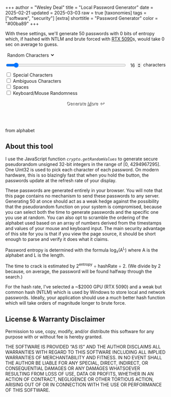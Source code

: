 +++
author = "Wesley Deal"
title = "Local Password Generator"
date = 2025-02-21
updated = 2025-03-03
raw = true
[taxonomies]
tags = ["software", "security"]
[extra]
shorttitle = "Password Generator"
color = "#00ba89"
+++

<style type="text/css">
/*
.content > *:not(div#result) {
	width: calc(min(780px,100%));
	padding: 0 10px;
}
*/
#passwords-exposition p{
	margin-top: 0;
}
#settings-wrapper {
	display: flex;
	gap: 10px;
	flex-direction: column;
	flex: 1 1 300px;
}
#controls{
	display: flex;
	flex-direction: row;
	align-items: end;
	justify-content: space-between;
	flex-wrap: wrap;
	gap: 10px;
	max-width: 80ch;
}
select{
	border: 1px solid var(--color-primary);
	border-radius: 3px;
	font: inherit;
	color: inherit;
	background: none;
	padding: 2px;
}
input {
	accent-color: var(--color-pop);
	color: inherit;
}
#settings-wrapper div.length-container{
	display: flex;
	gap: 5px;
	flex-wrap: wrap;
}
#length{
	flex: 1 0 120px;
}
#length_val{
	width: 3em;
	background: transparent;
	border: none;
	border-bottom: 1px solid var(--color-fg);
	font: inherit;
	padding: 0;
	text-align: center;
}
input[type=number]::-webkit-inner-spin-button {
	opacity: 1;
}
.word-settings{
	display: none;
}
#genbutton-wrapper {
	flex: 1 0 200px;
}
button#generate {
	font: 350 1.5em/1.5 var(--typeface-body), sans-serif;
	color: inherit;
	border: 2px solid var(--color-primary);
	border-radius: 3px;
	background: var(--color-bg);
	background: var(--button-overlay), color-mix(in oklch, var(--color-primary-sat), #000 45%);
	padding: 5px 15px;
	transition: border 150ms ease-out, color 150ms ease-out, background 150ms ease-out;
	width: 100%;
	user-select: none;
	box-shadow: 0 2px 5px color-mix(in srgb, var(--color-fg) 20%, transparent);
	box-shadow: var(--button-shadow);
	border: var(--button-border);
	color: #fff;
	text-shadow: 1px 1px 0 #000;
	transition: all 70ms ease-out;
}
button#generate:hover {
	//background: var(--color-pop);
	//color: var(--color-bg);
	//border: 2px solid var(--color-pop);
	background: var(--button-highlight-overlay), color-mix(in oklch, var(--color-primary-sat), #000 45%);
	box-shadow: var(--button-shadow-hover);
}
button#generate:active {
	background: var(--button-highlight-overlay), color-mix(in oklch, var(--color-pop), #000 45%);
}
#copied-caption{
	opacity: 0;
	font-size: 1.5em;
	color: var(--color-pop);
	font-weight: bold;
	transition: opacity 250ms ease-in-out;
	border-radius: 5px;
	border: 2px solid;
	pointer-events: none;
	user-select: none;
	margin-top: 10px;
	text-align: center;
}
#copied-caption.active{
	opacity: 1;
}
#result{
	font-family: var(--typeface-mono),"Red Hat Mono",Consolas,monospace;
	font-size: 1.5em;
	border: 1px solid var(--color-fg);
	background: color-mix(in srgb, var(--color-bg) 80%, transparent);
	margin: 10px 0;
	overflow-x: auto;
	max-width: min(100%,1600px);
}
#result.smaller{
	font-size: 1em;
}
#result ul{
	display: flex;
	flex-wrap: wrap;
	gap: 24px 20px;
	justify-content: start;
	padding: 0 20px;
}
#result li{
	display: flex;
	width: auto;
	padding: 0;
	margin: 0;
	line-height: 1;
	white-space: pre;
}
#result li.copied{
	border-bottom: 2px solid var(--color-accent);
	margin-bottom: -2px;
	font-style: italic;
}
</style>
<div id="passwords-exposition">
	<p>With these settings, we'll generate 50 passwords with <span id="entropy">0</span> bits of entropy which, if hashed with NTLM and brute forced with <a href="https://gist.github.com/Chick3nman/09bac0775e6393468c2925c1e1363d5c">RTX 5090</a>s, would take <span id="hashtime">0 sec</span> on average to guess.
</div>
<div id="controls">
	<div id="settings-wrapper">
		<div>
			<select id="mode" onchange="pwgen()">
				<option value="char">Random Characters</option>
				<option value="words" disabled>Random Words</option>
			</select>
		</div>
		<div class="length-container">
			<input type="range" id="length" min="8" max="128" value="16">
			<input type="number" id="length_val" value="16"></input>
   			<label for="length"> characters</label>
		</div>
		<div class="char-settings">
			<input type="checkbox" id="specials" value="specials" onchange="pwgen()">
			<label for="specials"> Special Characters</label><br>
			<input type="checkbox" id="ambiguous" value="ambiguous" onchange="pwgen()">
			<label for="ambiguous"> Ambiguous Characters</label><br>
			<input type="checkbox" id="spaces" value="spaces" onchange="pwgen()">
			<label for="spaces"> Spaces</label><br>
			<input type="checkbox" id="user-entropy" value="user-entropy" onchange="pwgen()">
			<label for="user-entropy"> Keyboard/Mouse Randomness</label><br>
		</div>
		<div class="word-settings">
			<input type="checkbox" id="separators" value="separators" onchange="pwgen()">
			<label for="separators"> Separators (-_+= )</label><br>
			<select id="capitalization">
				<option value="none">lowercase</option>
				<option value="all">ALL CAPS</option>
				<option value="first">First Letters</option>
				<option value="rand-first">random First letters</option>
				<option value="rand">raNDOm cAps</option>option>
			</select>
			<select id="numbers">
				<option value="none">No numbers</option>
				<option value="2">2 digits, start and/or end</option>
				<option value="4">4 digits, start and/or end</option>
				<option value="3">1-3 digits randomly placed</option>
			</select>
		</div>
	</div>
	<div id="genbutton-wrapper">
		<button type="button" id="generate">Generate <u>M</u>ore ↩</button>
	</div>
</div>

<div id="copied-caption">
	COPIED TO CLIPBOARD
</div>

<div id="result"></div>

<div id="alphabet-container">
	<p>from alphabet <code id="alphabet"></code></p>
</div>

<div id="information">
	<h2>About this tool</h2>
	<p>I use the JavaScript function <i><code>crypto.getRandomValues</code></i> to generate secure pseudorandom unsigned 32-bit integers in the range of [0, 4294967295].
		One Uint32 is used to pick each character of each password. On modern hardware, this is so blazingly fast that when you hold the button, the passwords update
		at the refresh rate of your display.
	<p>These passwords are generated entirely in your browser. You will note that this page contains no mechanism to send these passwords to any server.
		Generating 50 at once should act as a weak hedge against the possibility that the pseudorandom function on your system is compromised, because
		you can select both the time to generate passwords and the specific one you use at random. You can also opt to scramble the ordering of the alphabet used
		based on an array of numbers derived from the timestamps and values of your mouse and keyboard input.
		The main security advantage of this site for you is that if you view the page source, it should be short enough to parse and verify it does what it claims.
	<p>Password entropy is determined with the formula log₂(A<sup>L</sup>) where A is the alphabet and L is the length.
	<p>The time to crack is estimated by 2<sup>entropy</sup> ÷ hashRate ÷ 2. (We divide by 2 because, on average, the password will be found halfway through the search.)
	<p>For the hash rate, I've selected a ~$2000 GPU (RTX 5090) and a weak but common hash (NTLM) which is used by Windows to store local and network passwords.
		Ideally, your application should use a <em>much</em> better hash function which will take orders of magnitude longer to brute force.
</div>

<div id="license">
	<h2>License & Warranty Disclaimer</h2>
	<p>Permission to use, copy, modify, and/or distribute this software for
	any purpose with or without fee is hereby granted.
	<p>THE SOFTWARE IS PROVIDED “AS IS” AND THE AUTHOR DISCLAIMS ALL
	WARRANTIES WITH REGARD TO THIS SOFTWARE INCLUDING ALL IMPLIED WARRANTIES
	OF MERCHANTABILITY AND FITNESS. IN NO EVENT SHALL THE AUTHOR BE LIABLE
	FOR ANY SPECIAL, DIRECT, INDIRECT, OR CONSEQUENTIAL DAMAGES OR ANY
	DAMAGES WHATSOEVER RESULTING FROM LOSS OF USE, DATA OR PROFITS, WHETHER IN
	AN ACTION OF CONTRACT, NEGLIGENCE OR OTHER TORTIOUS ACTION, ARISING OUT
	OF OR IN CONNECTION WITH THE USE OR PERFORMANCE OF THIS SOFTWARE.
</div>

<script>
const maxUInt32 = (new Uint32Array([-1]))[0]
const ambiguousAlphaNumeric = "ABCDEFGHIJKLMNOPQRSTUVWXYZabcdefghijklmnopqrstuvwxyz0123456789";
const unambiguousAlphaNumeric = "ABCDEFGHJKLMNPQRSTUVWXYZabcdefghijkmnpqrstuvwxyz23456789";
const symbols = '`~!@#$%^&*()_+-=[]{}\\|;:\'",<.>/?';
const separators = "-_+=";

var copiedTimeout;

const genButton = document.getElementById("generate");
var genButtonHeld = false;
genButton.addEventListener('pointerdown', (e) => { genButtonHeld = true; });
genButton.addEventListener('pointerup', (e) => { genButtonHeld = false; });
genButton.addEventListener('pointerleave', (e) => { genButtonHeld = false; });
genButton.addEventListener('pointercancel', (e) => { genButtonHeld = false; });
document.body.addEventListener('keydown', (event) => { if(event.code == "Enter" || event.code == "Space" || event.code == "KeyM") genButtonHeld = true; });
document.body.addEventListener('keyup', (event) => { if(event.code == "Enter" || event.code == "Space" || event.code == "KeyM") genButtonHeld = false; });


// Set userEntropy[last 3 milliseconds of timestamp] to pressed or released keycode or screen X or Y position
// this creates an array where fairly random elements are determined by user input.
// later we will loop through this to swap elements of the alphabet from userEntropyIndex % alphabetLength to userEntropyValue % alphabetLength
var userEntropy = new Uint32Array(1000);
function addUserEntropy(entropy){
	var dateEntropy = Number(Date.now().toString().slice(-3));
	userEntropy[dateEntropy] += entropy;
}
document.body.addEventListener('keydown', (event) => {addUserEntropy(event.key.charCodeAt());});
document.body.addEventListener('keyup', (event) => {addUserEntropy(event.key.charCodeAt() + 1);});
document.body.addEventListener('pointermove', (event) => {addUserEntropy(event.screenX + event.screenY);});

var results = document.getElementById("result");
var length = document.getElementById("length");
var length_val = document.getElementById("length_val");
function onChangeLength(event) {
	if (event.target.value > 16) { // set password output font size
		results.classList.add("smaller");
	} else {
		results.classList.remove("smaller");
	}
	if (event.target == document.getElementById('length')){ // update the other HTML control to match
		document.getElementById('length_val').value=event.target.value;
	} else {
		document.getElementById('length').value=event.target.value;
	}
	pwgen();
}
function scrollAdjustLength(event){
	length.value -= Math.sign(event.deltaY);
	onChangeLength(event);
	event.preventDefault();
	event.stopPropagation();
}
length_val.addEventListener('wheel', scrollAdjustLength);
length_val.addEventListener('keyup', onChangeLength);
length_val.addEventListener('mouseup', onChangeLength);
length_val.addEventListener('pointerup', () => length_val.select());
length.addEventListener('input', onChangeLength);
length.addEventListener('wheel', scrollAdjustLength);

function secureRand(min, max, count=1) {
	var randInts = crypto.getRandomValues(new Uint32Array(count));
	var scale = max-min;
	var result = min;
	return randInts.map(r => min + Math.round(scale*(r/maxUInt32)));
}

function pwgen() {
	var result = "";
	const modeElement = document.getElementById("mode");
	const mode = modeElement.options[modeElement.selectedIndex].value;
	const pwlen = parseInt(document.getElementById("length_val").value);
	const specials = document.getElementById("specials").checked;
	const ambiguous = document.getElementById("ambiguous").checked;
	const spaces = document.getElementById("spaces").checked;
	const count = 50;

	// prepare alphabet
	var charSet = ambiguous ? ambiguousAlphaNumeric : unambiguousAlphaNumeric;
	if(specials) {charSet += symbols;}
	if(spaces) {charSet += " ";}
	charSet = Array.from(charSet);
	if (document.getElementById("user-entropy").checked) {
		addUserEntropy(charSet.length+spaces+ambiguous+specials+pwlen);
		for (i=0; i<userEntropy.length; i++) {
			if (userEntropy[i]){
				var a = i % charSet.length;
				var b = userEntropy[i] % charSet.length;
				[charSet[a], charSet[b]] = [charSet[b], charSet[a]];
			}
		}
	}

	var resultInnerHTML = "<ul>";
	var randChars = Array.from(secureRand(0, charSet.length-1, pwlen*count));
	for (i=0; i<count; i++) {
		var pw = randChars.slice(i*pwlen,i*pwlen+pwlen).map(c => charSet[c]).join("");
		resultInnerHTML += "<li>" + pw.replaceAll("&","&amp;").replaceAll(">","&gt;").replaceAll("<","&lt;").replaceAll("\\",'&bsol;') + "</li>";
	}
	resultInnerHTML += "</ul>"
	document.getElementById("result").innerHTML = resultInnerHTML;

	for (el of document.querySelectorAll("#result li")){ // auto copy password on click
		el.addEventListener('click', function(e) {
			window.getSelection().removeAllRanges();
			r = document.createRange();
			r.selectNodeContents(e.target.closest('li'));
			window.getSelection().addRange(r);
			document.execCommand('copy');
			e.target.closest('li').classList.add('copied');
			document.getElementById("copied-caption").classList.add("active");
			window.clearTimeout(copiedTimeout);
			copiedTimeout = window.setTimeout(() => {document.getElementById("copied-caption").classList.remove("active");}, 1000);
		});
	}

	// determine and display time to crack
	const hashRate = 3.401e+11;
	var entropy = Math.log2(Math.pow(charSet.length, pwlen));
	var hashTime = Math.pow(2, entropy) / hashRate / 2 / 3600 / 24 / 365;
	if (hashTime < 1/365/24) {
		hashTimeText = (hashTime*365*24*3600).toPrecision(3) + " GPU-seconds";
	} else if (hashTime < 1/365) {
		hashTimeText = (hashTime*365*24).toPrecision(3) + " GPU-hours";
	} else if (hashTime < 1) {
		hashTimeText = (hashTime*365).toPrecision(3) + " GPU-days";
	} else if (hashTime < 1000000) {
		hashTimeText = hashTime.toLocaleString("en-US", {notation: "compact", maximumSignificantDigits: 3})  + " GPU-years";
	} else if (hashTime < 1000000000) {
		hashTimeText = (hashTime / 1000000).toPrecision(3) + " million GPU-years";
	} else if (hashTime < 1000000000000) {
		hashTimeText = (hashTime / 1000000000).toPrecision(3) + " billion GPU-years";
	} else if (hashTime < 1000000000000000) {
		hashTimeText = (hashTime / 1000000000000).toPrecision(3) + " trillion GPU-years";
	} else {
		hashTimeText = hashTime.toPrecision(3) + " GPU-years";
	}
	document.getElementById("entropy").innerHTML = entropy.toPrecision(3);
	document.getElementById("hashtime").innerHTML = hashTimeText;
	document.getElementById("alphabet").innerHTML = charSet.join("").replaceAll("&","&amp;").replaceAll(">","&gt;").replaceAll("<","&lt;").replaceAll("\\",'&bsol;');
}

function monitorGenButton() { // generate passwords each frame
	if (genButtonHeld) pwgen();
	window.requestAnimationFrame(monitorGenButton);
}

monitorGenButton();
addUserEntropy(window.screen.availHeight); // init user based entropy with screen height
addUserEntropy(window.screen.availWidth); // and width
addUserEntropy(navigator.deviceMemory); // and the user's device memory
Array.from(navigator.userAgent).map(c => addUserEntropy(c.charCodeAt())); // and the character codes of the user agent
// (all of which are predictable, but at worst this is better than no scrambling)
pwgen();
</script>
